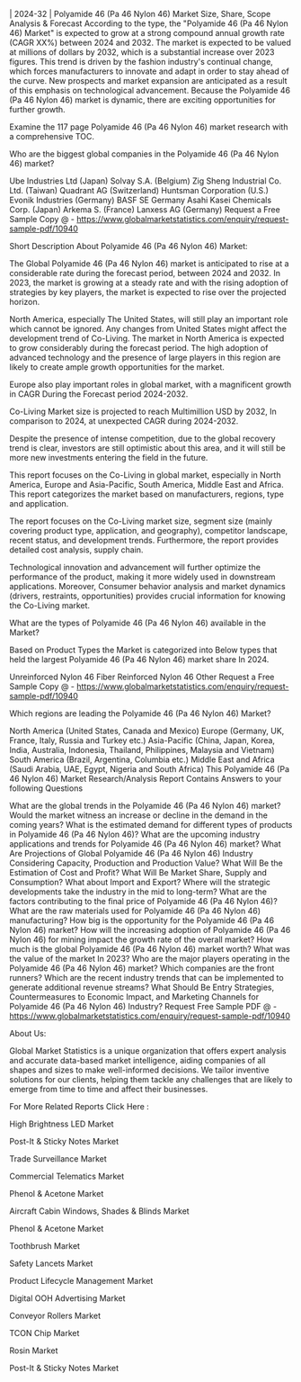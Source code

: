 | 2024-32 | Polyamide 46 (Pa 46 Nylon 46) Market Size, Share, Scope Analysis & Forecast
According to the type, the "Polyamide 46 (Pa 46 Nylon 46) Market" is expected to grow at a strong compound annual growth rate (CAGR XX%) between 2024 and 2032. The market is expected to be valued at millions of dollars by 2032, which is a substantial increase over 2023 figures. This trend is driven by the fashion industry's continual change, which forces manufacturers to innovate and adapt in order to stay ahead of the curve. New prospects and market expansion are anticipated as a result of this emphasis on technological advancement. Because the Polyamide 46 (Pa 46 Nylon 46) market is dynamic, there are exciting opportunities for further growth.

Examine the 117 page Polyamide 46 (Pa 46 Nylon 46) market research with a comprehensive TOC.

Who are the biggest global companies in the Polyamide 46 (Pa 46 Nylon 46) market?


Ube Industries Ltd (Japan)
Solvay S.A. (Belgium)
Zig Sheng Industrial Co. Ltd. (Taiwan)
Quadrant AG (Switzerland)
Huntsman Corporation (U.S.)
Evonik Industries (Germany)
BASF SE Germany
Asahi Kasei Chemicals Corp. (Japan)
Arkema S. (France)
Lanxess AG (Germany)
Request a Free Sample Copy @ - https://www.globalmarketstatistics.com/enquiry/request-sample-pdf/10940

Short Description About Polyamide 46 (Pa 46 Nylon 46) Market:

The Global Polyamide 46 (Pa 46 Nylon 46) market is anticipated to rise at a considerable rate during the forecast period, between 2024 and 2032. In 2023, the market is growing at a steady rate and with the rising adoption of strategies by key players, the market is expected to rise over the projected horizon.

North America, especially The United States, will still play an important role which cannot be ignored. Any changes from United States might affect the development trend of Co-Living. The market in North America is expected to grow considerably during the forecast period. The high adoption of advanced technology and the presence of large players in this region are likely to create ample growth opportunities for the market.

Europe also play important roles in global market, with a magnificent growth in CAGR During the Forecast period 2024-2032.

Co-Living Market size is projected to reach Multimillion USD by 2032, In comparison to 2024, at unexpected CAGR during 2024-2032.

Despite the presence of intense competition, due to the global recovery trend is clear, investors are still optimistic about this area, and it will still be more new investments entering the field in the future.

This report focuses on the Co-Living in global market, especially in North America, Europe and Asia-Pacific, South America, Middle East and Africa. This report categorizes the market based on manufacturers, regions, type and application.

The report focuses on the Co-Living market size, segment size (mainly covering product type, application, and geography), competitor landscape, recent status, and development trends. Furthermore, the report provides detailed cost analysis, supply chain.

Technological innovation and advancement will further optimize the performance of the product, making it more widely used in downstream applications. Moreover, Consumer behavior analysis and market dynamics (drivers, restraints, opportunities) provides crucial information for knowing the Co-Living market.

What are the types of Polyamide 46 (Pa 46 Nylon 46) available in the Market?

Based on Product Types the Market is categorized into Below types that held the largest Polyamide 46 (Pa 46 Nylon 46) market share In 2024.


Unreinforced Nylon 46
Fiber Reinforced Nylon 46
Other
Request a Free Sample Copy @ - https://www.globalmarketstatistics.com/enquiry/request-sample-pdf/10940

Which regions are leading the Polyamide 46 (Pa 46 Nylon 46) Market?

North America (United States, Canada and Mexico)
Europe (Germany, UK, France, Italy, Russia and Turkey etc.)
Asia-Pacific (China, Japan, Korea, India, Australia, Indonesia, Thailand, Philippines, Malaysia and Vietnam)
South America (Brazil, Argentina, Columbia etc.)
Middle East and Africa (Saudi Arabia, UAE, Egypt, Nigeria and South Africa)
This Polyamide 46 (Pa 46 Nylon 46) Market Research/Analysis Report Contains Answers to your following Questions

What are the global trends in the Polyamide 46 (Pa 46 Nylon 46) market? Would the market witness an increase or decline in the demand in the coming years?
What is the estimated demand for different types of products in Polyamide 46 (Pa 46 Nylon 46)? What are the upcoming industry applications and trends for Polyamide 46 (Pa 46 Nylon 46) market?
What Are Projections of Global Polyamide 46 (Pa 46 Nylon 46) Industry Considering Capacity, Production and Production Value? What Will Be the Estimation of Cost and Profit? What Will Be Market Share, Supply and Consumption? What about Import and Export?
Where will the strategic developments take the industry in the mid to long-term?
What are the factors contributing to the final price of Polyamide 46 (Pa 46 Nylon 46)? What are the raw materials used for Polyamide 46 (Pa 46 Nylon 46) manufacturing?
How big is the opportunity for the Polyamide 46 (Pa 46 Nylon 46) market? How will the increasing adoption of Polyamide 46 (Pa 46 Nylon 46) for mining impact the growth rate of the overall market?
How much is the global Polyamide 46 (Pa 46 Nylon 46) market worth? What was the value of the market In 2023?
Who are the major players operating in the Polyamide 46 (Pa 46 Nylon 46) market? Which companies are the front runners?
Which are the recent industry trends that can be implemented to generate additional revenue streams?
What Should Be Entry Strategies, Countermeasures to Economic Impact, and Marketing Channels for Polyamide 46 (Pa 46 Nylon 46) Industry?
Request Free Sample PDF @ - https://www.globalmarketstatistics.com/enquiry/request-sample-pdf/10940

About Us:

Global Market Statistics is a unique organization that offers expert analysis and accurate data-based market intelligence, aiding companies of all shapes and sizes to make well-informed decisions. We tailor inventive solutions for our clients, helping them tackle any challenges that are likely to emerge from time to time and affect their businesses.

For More Related Reports Click Here :

High Brightness LED Market

Post-It & Sticky Notes Market

Trade Surveillance Market

Commercial Telematics Market

Phenol & Acetone Market

Aircraft Cabin Windows, Shades & Blinds Market

Phenol & Acetone Market

Toothbrush Market

Safety Lancets Market

Product Lifecycle Management Market

Digital OOH Advertising Market

Conveyor Rollers Market

TCON Chip Market

Rosin Market

Post-It & Sticky Notes Market